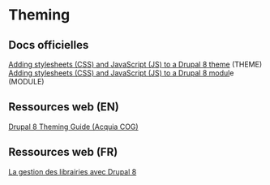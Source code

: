 # Theming

## Docs officielles

[Adding stylesheets \(CSS\) and JavaScript \(JS\) to a Drupal 8 theme](https://www.drupal.org/docs/8/theming/adding-stylesheets-css-and-javascript-js-to-a-drupal-8-theme#all-pages) \(THEME\)  
[Adding stylesheets \(CSS\) and JavaScript \(JS\) to a Drupal 8 modul](https://www.drupal.org/docs/8/creating-custom-modules/adding-stylesheets-css-and-javascript-js-to-a-drupal-8-module)e \(MODULE\)

## Ressources web \(EN\)

[Drupal 8 Theming Guide \(Acquia COG\)](https://github.com/acquia-pso/cog/tree/8.x-1.x/starterkit/_theming-guide)

## Ressources web \(FR\)

[La gestion des librairies avec Drupal 8](https://www.flocondetoile.fr/blog/la-gestion-des-librairies-avec-drupal-8)



